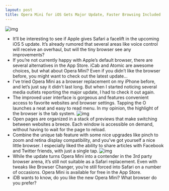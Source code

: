```yaml
---
layout: post
title: Opera Mini for iOS Gets Major Update, Faster Browsing Included
---
```

![img](http://media.idownloadblog.com/wp-content/uploads/2011/05/opera-mini-header.png)
* It’ll be interesting to see if Apple gives Safari a facelift in the upcoming iOS 5 update. It’s already rumored that several areas like voice control will receive an overhaul, but will the tiny browser see any improvements?
* If you’re not currently happy with Apple’s default browser, there are several alternatives in the App Store. iCab and Atomic are awesome choices, but what about Opera Mini? Even if you didn’t like the browser before, you might want to check out the latest update…
* I’ve tried Opera Mini as a browser replacement on my iPhone before, and let’s just say it didn’t last long. But when I started noticing several media outlets reporting the major update, I had to check it out again.
* The improved user interface is gorgeous and features convenient access to favorite websites and browser settings. Tapping the O launches a neat and easy to read menu. In my opinion, the highlight of the browser is the tab system.
![img](http://media.idownloadblog.com/wp-content/uploads/2011/05/opera-mobile-tabs.png)
* Open pages are organized in a stack of previews that make switching between websites a breeze. Each window is accessible on demand, without having to wait for the page to reload.
* Combine the unique tab feature with some nice upgrades like pinch to zoom and retina display compatibility, and you’ve got yourself a nice little browser. I especially liked the ability to share articles with Facebook and Twitter friends, with just a single tap.
![img](http://media.idownloadblog.com/wp-content/uploads/2011/05/opera-mobile-menu.png)
* While the update turns Opera Mini into a contender in the 3rd party browser arena, it’s still not suitable as a Safari replacement. Even with tweaks like Browser Changer, you’re still forced into Safari on a number of occasions. Opera Mini is available for free in the App Store.
* iDB wants to know, do you like the new Opera Mini? What browser do you prefer?

